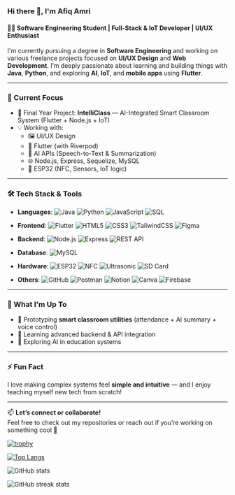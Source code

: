 ### Hi there 👋, I'm Afiq Amri

#### 👨‍💻 Software Engineering Student | Full-Stack & IoT Developer | UI/UX Enthusiast

I'm currently pursuing a degree in **Software Engineering** and working on various freelance projects focused on **UI/UX Design** and **Web Development**. I’m deeply passionate about learning and building things with **Java**, **Python**, and exploring **AI**, **IoT**, and **mobile apps** using **Flutter**.

---

### 🚀 Current Focus
- 🧠 Final Year Project: **IntelliClass** — AI-Integrated Smart Classroom System (Flutter + Node.js + IoT)
- 💡 Working with:
  - 🖼️ UI/UX Design
  - 📱 Flutter (with Riverpod)
  - 🧠 AI APIs (Speech-to-Text & Summarization)
  - 🌐 Node.js, Express, Sequelize, MySQL
  - 📡 ESP32 (NFC, Sensors, IoT logic)

---

### 🛠️ Tech Stack & Tools

- **Languages**:
  ![Java](https://img.shields.io/badge/Java-%23ED8B00?style=for-the-badge&logo=java&logoColor=white)
  ![Python](https://img.shields.io/badge/Python-%233776AB?style=for-the-badge&logo=python&logoColor=white)
  ![JavaScript](https://img.shields.io/badge/JavaScript-%23F7DF1C?style=for-the-badge&logo=javascript&logoColor=black)
  ![SQL](https://img.shields.io/badge/SQL-%2300746A?style=for-the-badge&logo=postgresql&logoColor=white)

- **Frontend**:
  ![Flutter](https://img.shields.io/badge/Flutter-%2302569B?style=for-the-badge&logo=flutter&logoColor=white)
  ![HTML5](https://img.shields.io/badge/HTML5-%23E34F26?style=for-the-badge&logo=html5&logoColor=white)
  ![CSS3](https://img.shields.io/badge/CSS3-%231572B6?style=for-the-badge&logo=css3&logoColor=white)
  ![TailwindCSS](https://img.shields.io/badge/TailwindCSS-%2338B2AC?style=for-the-badge&logo=tailwindcss&logoColor=white)
  ![Figma](https://img.shields.io/badge/Figma-%23F24E1E?style=for-the-badge&logo=figma&logoColor=white)

- **Backend**:
  ![Node.js](https://img.shields.io/badge/Node.js-%2361DAFB?style=for-the-badge&logo=node.js&logoColor=black)
  ![Express](https://img.shields.io/badge/Express-%23404D59?style=for-the-badge&logo=express&logoColor=white)
  ![REST API](https://img.shields.io/badge/REST_API-%2361DAFB?style=for-the-badge&logo=swagger&logoColor=black)

- **Database**:
  ![MySQL](https://img.shields.io/badge/MySQL-%234479A1?style=for-the-badge&logo=mysql&logoColor=white)

- **Hardware**:
  ![ESP32](https://img.shields.io/badge/ESP32-%233D5990?style=for-the-badge&logo=espressif&logoColor=white)
  ![NFC](https://img.shields.io/badge/NFC-%230A4C4F?style=for-the-badge&logo=nfc&logoColor=white)
  ![Ultrasonic](https://img.shields.io/badge/Ultrasonic-%23FF6347?style=for-the-badge&logo=wifi&logoColor=white)
  ![SD Card](https://img.shields.io/badge/SD_Card-%2332CD32?style=for-the-badge&logo=sdcard&logoColor=white)

- **Others**:
  ![GitHub](https://img.shields.io/badge/GitHub-%23121011?style=for-the-badge&logo=github&logoColor=white)
  ![Postman](https://img.shields.io/badge/Postman-%23FF6C37?style=for-the-badge&logo=postman&logoColor=white)
  ![Notion](https://img.shields.io/badge/Notion-%23000000?style=for-the-badge&logo=notion&logoColor=white)
  ![Canva](https://img.shields.io/badge/Canva-%2300C4CC?style=for-the-badge&logo=canva&logoColor=white)
  ![Firebase](https://img.shields.io/badge/Firebase-%23FFCA28?style=for-the-badge&logo=firebase&logoColor=white)


---

### 📌 What I'm Up To
- 🔭 Prototyping **smart classroom utilities** (attendance + AI summary + voice control)
- 🧪 Learning advanced backend & API integration
- 🌱 Exploring AI in education systems

---

### ⚡ Fun Fact
I love making complex systems feel **simple and intuitive** — and I enjoy teaching myself new tech from scratch!

---

📫 **Let’s connect or collaborate!**  
Feel free to check out my repositories or reach out if you’re working on something cool 🚀


[![trophy](https://github-profile-trophy.vercel.app/?username=afiqamrii)](https://github.com/ryo-ma/github-profile-trophy)

[![Top Langs](https://github-readme-stats.vercel.app/api/top-langs/?username=afiqamrii&langs_count=6&layout=compact)](https://github.com/anuraghazra/github-readme-stats)

![GitHub stats](https://github-readme-stats.vercel.app/api?username=afiqamrii&show_icons=true)  

![GitHub streak stats](https://streak-stats.demolab.com/?user=afiqamrii)  







